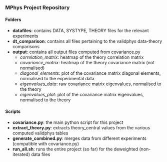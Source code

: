 ### MPhys Project Repository
#### Folders
- **datafiles**: contains DATA, SYSTYPE, THEORY files for the relevant experiments
- **dt_comparison**: contains all files pertaining to the validphys data-theory comparisons
- **output**: contains all output files computed from covariance.py
    - *correlation_matrix*: heatmap of the theory correlation matrix
    - *covariance_matrix*: heatmap of the theory covariance matrix (not normalised)
    - *diagonal_elements*: plot of the covariance matrix diagonal elements, normalised to the experimental data
    - *eigenvalues_data*: raw covariance matrix eigenvalues, normalised to the theory
    - *eigenvalues_plot*: plot of the covariance matrix eigenvalues, normalised to the theory

#### Scripts
- **covariance.py**: the main python script for this project
- **extract_theory.py**: extracts theory_central values from the various computed validphys tables
- **generate_combined.py**: merges data from different experiments (compatible with covariance.py)
- **run_all.sh**: runs the entire project (so far) for the deweighted (non-iterated) data files
